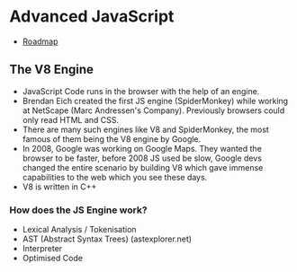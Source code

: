 # Advanced JavaScript

- [Roadmap](https://coggle.it/diagram/XE3ZoVj-rtA5hcxj/t/advanced-javascript)

## The V8 Engine

- JavaScript Code runs in the browser with the help of an engine.
- Brendan Eich created the first JS engine (SpiderMonkey) while working at NetScape (Marc Andressen's Company). Previously browsers could only read HTML and CSS.
- There are many such engines like V8 and SpiderMonkey, the most famous of them being the V8 engine by Google.
- In 2008, Google was working on Google Maps. They wanted the browser to be faster, before 2008 JS used be slow, Google devs changed the entire scenario by building V8 which gave immense capabilities to the web which you see these days.
- V8 is written in C++

### How does the JS Engine work?

- Lexical Analysis / Tokenisation
- AST (Abstract Syntax Trees) (astexplorer.net)
- Interpreter
- Optimised Code
